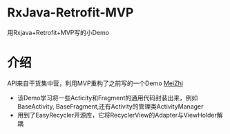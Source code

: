 # RxJava-Retrofit-MVP
用Rxjava+Retrofit+MVP写的小Demo
# 介绍
API来自干货集中营，利用MVP重构了之前写的一个Demo  [MeiZhi](https://github.com/miaoquanwei/MeiZhi)
- 该Demo学习将一些Acticity和Fragment的通用代码封装出来，例如BaseActivity, BaseFragment,还有Activity的管理类ActivityManager
- 用到了EasyRecycler开源库，它将RecyclerView的Adapter与ViewHolder解耦
